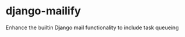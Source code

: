 django-mailify
==============

Enhance the builtin Django mail functionality to include task queueing